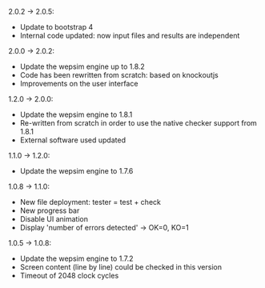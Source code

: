 
2.0.2 -> 2.0.5:
* Update to bootstrap 4
* Internal code updated: now input files and results are independent

2.0.0 -> 2.0.2:
* Update the wepsim engine up to 1.8.2
* Code has been rewritten from scratch: based on knockoutjs
* Improvements on the user interface

1.2.0 -> 2.0.0:
* Update the wepsim engine to 1.8.1
* Re-written from scratch in order to use the native checker support from 1.8.1
* External software used updated

1.1.0 -> 1.2.0:
* Update the wepsim engine to 1.7.6

1.0.8 -> 1.1.0:
* New file deployment: tester = test + check
* New progress bar
* Disable UI animation
* Display 'number of errors detected' -> OK=0, KO=1

1.0.5 -> 1.0.8:
* Update the wepsim engine to 1.7.2
* Screen content (line by line) could be checked in this version
* Timeout of 2048 clock cycles


